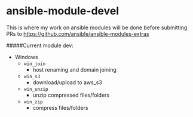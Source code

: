ansible-module-devel
====================

This is where my work on ansible modules will be done before submitting PRs to https://github.com/ansible/ansible-modules-extras

#####Current module dev:
- Windows
  - `win_join`
    - host renaming and domain joining
  - `win_s3`
    - download/upload to aws_s3
  - `win_unzip`
    - unzip compressed files/folders
  - `win_zip`
    - compress files/folders

